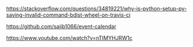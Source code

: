 https://stackoverflow.com/questions/34819221/why-is-python-setup-py-saying-invalid-command-bdist-wheel-on-travis-ci

https://github.com/sajib1066/event-calendar

https://www.youtube.com/watch?v=nTIMYHJRW1c